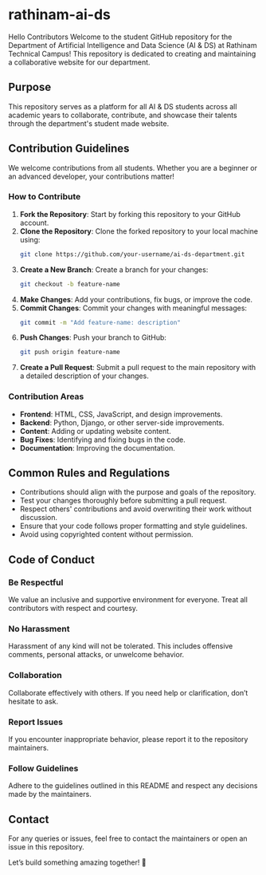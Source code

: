 # rathinam-ai-ds
Hello Contributors 
Welcome to the student GitHub repository for the Department of Artificial Intelligence and Data Science (AI & DS) at Rathinam Technical Campus! This repository is dedicated to creating and maintaining a collaborative website for our department.

## Purpose
This repository serves as a platform for all AI & DS students across all academic years to collaborate, contribute, and showcase their talents through the department's student made website.

## Contribution Guidelines
We welcome contributions from all students. Whether you are a beginner or an advanced developer, your contributions matter!

### How to Contribute
1. **Fork the Repository**: Start by forking this repository to your GitHub account.
2. **Clone the Repository**: Clone the forked repository to your local machine using:
   ```bash
   git clone https://github.com/your-username/ai-ds-department.git
   ```
3. **Create a New Branch**: Create a branch for your changes:
   ```bash
   git checkout -b feature-name
   ```
4. **Make Changes**: Add your contributions, fix bugs, or improve the code.
5. **Commit Changes**: Commit your changes with meaningful messages:
   ```bash
   git commit -m "Add feature-name: description"
   ```
6. **Push Changes**: Push your branch to GitHub:
   ```bash
   git push origin feature-name
   ```
7. **Create a Pull Request**: Submit a pull request to the main repository with a detailed description of your changes.

### Contribution Areas
- **Frontend**: HTML, CSS, JavaScript, and design improvements.
- **Backend**: Python, Django, or other server-side improvements.
- **Content**: Adding or updating website content.
- **Bug Fixes**: Identifying and fixing bugs in the code.
- **Documentation**: Improving the documentation.

## Common Rules and Regulations
- Contributions should align with the purpose and goals of the repository.
- Test your changes thoroughly before submitting a pull request.
- Respect others' contributions and avoid overwriting their work without discussion.
- Ensure that your code follows proper formatting and style guidelines.
- Avoid using copyrighted content without permission.

## Code of Conduct
### Be Respectful
We value an inclusive and supportive environment for everyone. Treat all contributors with respect and courtesy.

### No Harassment
Harassment of any kind will not be tolerated. This includes offensive comments, personal attacks, or unwelcome behavior.

### Collaboration
Collaborate effectively with others. If you need help or clarification, don’t hesitate to ask.

### Report Issues
If you encounter inappropriate behavior, please report it to the repository maintainers.

### Follow Guidelines
Adhere to the guidelines outlined in this README and respect any decisions made by the maintainers.

## Contact
For any queries or issues, feel free to contact the maintainers or open an issue in this repository.

Let’s build something amazing together! 🎉

